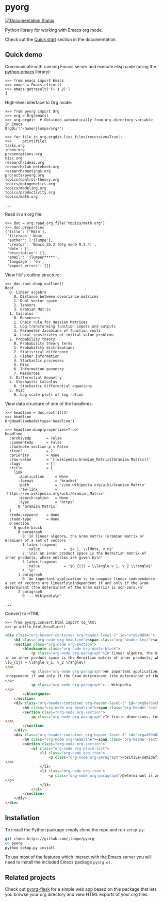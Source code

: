 # pyorg
[![Documentation Status](https://readthedocs.org/projects/pyorg/badge/?version=latest)](https://pyorg.readthedocs.io/en/latest/?badge=latest)

Python library for working with Emacs org mode.


Check out the [Quick start](https://pyorg.readthedocs.io/en/latest/quick-start.html) section in the documentation.


## Quick demo

Communicate with running Emacs server and execute elisp code (using the
[python-emacs](https://github.com/jlumpe/python-emacs) library):

```python3
>>> from emacs import Emacs
>>> emacs = Emacs.client()
>>> emacs.getresult('(+ 1 2)')
3
```

High-level interface to Org mode:

```python3
>>> from pyorg import Org
>>> org = Org(emacs)
>>> org.orgdir  # Obtained automatically from org-directory variable in Emacs
OrgDir('/home/jlumpe/org/')

>>> for file in org.orgdir.list_files(recursive=True):
>>>     print(file)
tasks.org
inbox.org
presentations.org
misc.org
research/ideas.org
research/lab-notebook.org
research/meetings.org
projects/pyorg.org
topics/control-theory.org
topics/optogenetics.org
topics/modeling.org
topics/productivity.org
topics/math.org

...
```

Read in an org file:

```python3
>>> doc = org.read_org_file('topics/math.org')
>>> doc.properties
{'title': ['Math'],
 'filetags': None,
 'author': ['jlumpe'],
 'creator': 'Emacs 26.2 (Org mode 9.2.4)',
 'date': [],
 'description': [],
 'email': 'jlumpe@*****',
 'language': 'en',
 'export_errors': []}
```

View file's outline structure:

```python3
>>> doc.root.dump_outline()
Root
  0. Linear algebra
    0. Distance between covariance matrices
    1. Dual vector space
    2. Tensors
    3. Gramian Matrix
  1. Calculus
    0. Resources
    1. Chain rule for Hessian Matrices
    2. Log-transforming function inputs and outputs
    3. Parameter Jacobians of function roots
    4. Local sensitivity of initial value problems
  2. Probability theory
    0. Probability theory terms
    1. Probability distributions
    2. Statistical difference
    3. Fisher information
    4. Stochastic processes
    5. Misc
    6. Information geometry
    7. Resources
  3. Differential Geometry
  4. Stochastic Calculus
    0. Stochastic differential equations
  5. Misc
    0. Log scale plots of log ratios
```

View data structure of one of the headlines:

```python3
>>> headline = doc.root[1][3]
>>> headline
OrgHeadlineNode(type='headline')

>>> headline.dump(properties=True)
headline
  :archivedp       = False
  :commentedp      = False
  :footnote-section-p = False
  :level           = 2
  :priority        = None
  :raw-value       = '[[wikipedia:Gramian_Matrix][Gramian Matrix]]'
  :tags            = []
  :title           = [
    link
      :application     = None
      :format          = 'bracket'
      :path            = '//en.wikipedia.org/wiki/Gramian_Matrix'
      :raw-link        = 'https://en.wikipedia.org/wiki/Gramian_Matrix'
      :search-option   = None
      :type            = 'https'
      0 'Gramian Matrix'
  ]
  :todo-keyword    = None
  :todo-type       = None
  0 section
    0 quote-block
      0 paragraph
        0 'In linear algebra, the Gram matrix (Gramian matrix or Gramian) of a set of vectors '
        1 latex-fragment
          :value           = '$v_1, \\ldots, v_n$'
        2 '\nin an inner product space is the Hermitian matrix of inner products, whose entries are given by\n'
        3 latex-fragment
          :value           = '$G_{ij} = \\langle v_1, v_2 \\rangle$'
        4 '\n'
      1 paragraph
        0 'An important application is to compute linear independence: a set of vectors are linearly\nindependent if and only if the Gram determinant (the determinant of the Gram matrix) is non-zero.\n'
      2 paragraph
        0 '-- Wikipedia\n'

...
```

Convert to HTML:

```python3
>>> from pyorg.convert.html import to_html
>>> print(to_html(headline))
```

```html
<div class="org-header-container org-header-level-2" id="org9e9d94c">
	<h3 class="org-node org-headline"><span class="org-header-text"><a class="org-linktype-https org-node org-link" href="https://en.wikipedia.org/wiki/Gramian_Matrix">Gramian Matrix</a></span></h3>
	<section class="org-node org-section">
		<blockquote class="org-node org-quote-block">
			<p class="org-node org-paragraph">In linear algebra, the Gram matrix (Gramian matrix or Gramian) of a set of vectors \(v_1, \ldots, v_n\)
in an inner product space is the Hermitian matrix of inner products, whose entries are given by
\(G_{ij} = \langle v_1, v_2 \rangle\)
</p>
			<p class="org-node org-paragraph">An important application is to compute linear independence: a set of vectors are linearly
independent if and only if the Gram determinant (the determinant of the Gram matrix) is non-zero.
</p>
			<p class="org-node org-paragraph">-- Wikipedia
</p>
		</blockquote>
	</section>
	<div class="org-header-container org-header-level-3" id="orgbe766cb">
		<h4 class="org-node org-headline"><span class="org-header-text">Examples</span></h4>
		<section class="org-node org-section">
			<p class="org-node org-paragraph">In finite dimensions, for \(V = \begin{bmatrix} v_1 &amp; \ldots &amp; v_n \end{bmatrix}\), \(G\) is just \(V^T V\).
</p>
		</section>
	</div>
	<div class="org-header-container org-header-level-3" id="orgad99b82">
		<h4 class="org-node org-headline"><span class="org-header-text">Properties</span></h4>
		<section class="org-node org-section">
			<ul class="org-node org-plain-list">
				<li class="org-node org-item">
					<p class="org-node org-paragraph">Positive-semidefinite
</p>
				</li>
				<li class="org-node org-item">
					<p class="org-node org-paragraph">Determinant is zero iff. vectors are linearly independent.
</p>
				</li>
			</ul>
		</section>
	</div>
</div>
```

## Installation

To install the Python package simply clone the repo and run `setup.py`:

```bash
git clone https://github.com/jlumpe/pyorg
cd pyorg
python setup.py install
```

To use most of the features which interact with the Emacs server you will need
to install the included Emacs package `pyorg.el`.


## Related projects

Check out [pyorg-flask](http://github.com/jlumpe/pyorg-flask) for a simple web app based on this package that lets you browse your org directory and view HTML exports of your org files.
